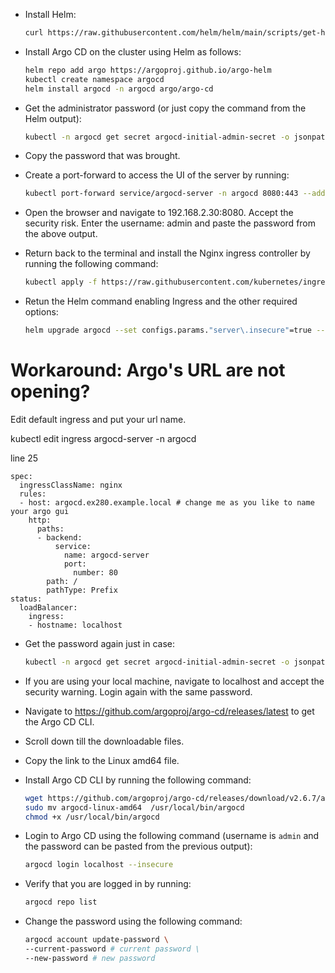 * Install Helm:

  ```bash
  curl https://raw.githubusercontent.com/helm/helm/main/scripts/get-helm-3 | bash
  ```

* Install Argo CD on the cluster using Helm as follows:

  ```bash
  helm repo add argo https://argoproj.github.io/argo-helm
  kubectl create namespace argocd
  helm install argocd -n argocd argo/argo-cd
  ```

* Get the administrator password (or just copy the command from the Helm output):

  ```bash
  kubectl -n argocd get secret argocd-initial-admin-secret -o jsonpath="{.data.password}" | base64 -d
  ```

* Copy the password that was brought.

* Create a port-forward to access the UI of the server by running:

  ```bash
  kubectl port-forward service/argocd-server -n argocd 8080:443 --address="0.0.0.0"
  ```

* Open the browser and navigate to 192.168.2.30:8080. Accept the security risk. Enter the username: admin and paste the password from the above output.

* Return back to the terminal and install the Nginx ingress controller by running the following command:

  ```bash
  kubectl apply -f https://raw.githubusercontent.com/kubernetes/ingress-nginx/master/deploy/static/provider/kind/deploy.yaml
  ```

* Retun the Helm command enabling Ingress and the other required options:

  ```bash
  helm upgrade argocd --set configs.params."server\.insecure"=true --set server.ingress.enabled=true  --set server.ingress.ingressClassName="nginx" -n argocd argo/argo-cd
  ```

# Workaround: Argo's URL are not opening? 
Edit default ingress and put your url name. 

kubectl edit ingress argocd-server -n argocd

line 25

```
spec:
  ingressClassName: nginx
  rules:
  - host: argocd.ex280.example.local # change me as you like to name your argo gui
    http:
      paths:
      - backend:
          service:
            name: argocd-server
            port:
              number: 80
        path: /
        pathType: Prefix
status:
  loadBalancer:
    ingress:
    - hostname: localhost
```

* Get the password again just in case:

  ```bash
  kubectl -n argocd get secret argocd-initial-admin-secret -o jsonpath="{.data.password}" | base64 -d
  ```

* If you are using your local machine, navigate to localhost and accept the security warning. Login again with the same password.

* Navigate to https://github.com/argoproj/argo-cd/releases/latest to get the Argo CD CLI.

* Scroll down till the downloadable files.

* Copy the link to the Linux amd64 file.

* Install Argo CD CLI by running the following command:

  ```bash
  wget https://github.com/argoproj/argo-cd/releases/download/v2.6.7/argocd-linux-amd64
  sudo mv argocd-linux-amd64  /usr/local/bin/argocd
  chmod +x /usr/local/bin/argocd
  ```

* Login to Argo CD using the following command (username is `admin` and the password can be pasted from the previous output):

  ```bash
  argocd login localhost --insecure
  ```

* Verify that you are logged in by running:

  ```bash
  argocd repo list
  ```

* Change the password using the following command:

  ```bash
  argocd account update-password \
  --current-password # current password \
  --new-password # new password
  ```

  